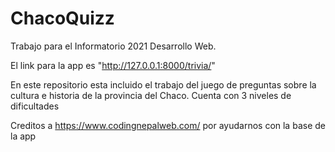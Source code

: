 # ChacoQuizz
Trabajo para el Informatorio 2021 Desarrollo Web.

El link para la app es "http://127.0.0.1:8000/trivia/" 

En este repositorio esta incluido el trabajo del juego de preguntas sobre la cultura  e historia
de la provincia del Chaco. Cuenta con 3 niveles de dificultades

Creditos a https://www.codingnepalweb.com/ por ayudarnos con la base de la app
